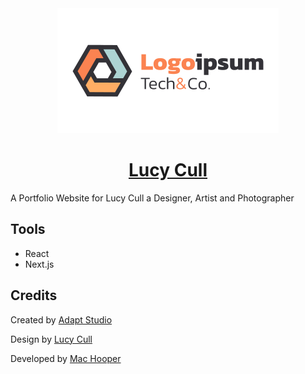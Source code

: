 <div align="center">
<a href={projecturl}>
  <picture>
    <source 
      srcset="/public/icons/logo-dark.svg" 
      media="(prefers-color-scheme: dark)">
    <img src="/public/icons/logo.svg">
  </picture>
  <h1>Lucy Cull</h1>
</a>
</div>

A Portfolio Website for Lucy Cull a Designer, Artist and Photographer

## Tools
- React
- Next.js

## Credits
Created by [Adapt Studio](https://adaptstudio.co.uk) 

Design by [Lucy Cull](https://lucycull.design)

Developed by [Mac Hooper](https://machooper.tech)

